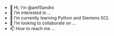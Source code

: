 - 👋 Hi, I’m @amfSandro
- 👀 I’m interested in ...
- 🌱 I’m currently learning Python and Siemens SCL
- 💞️ I’m looking to collaborate on ...
- 📫 How to reach me ...

<!---
amfSandro/amfSandro is a ✨ special ✨ repository because its `README.md` (this file) appears on your GitHub profile.
You can click the Preview link to take a look at your changes.
--->
